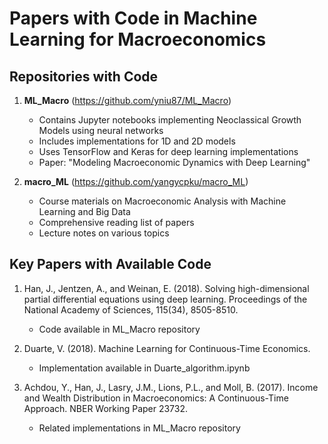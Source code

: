 # Papers with Code in Machine Learning for Macroeconomics

## Repositories with Code

1. **ML_Macro** (https://github.com/yniu87/ML_Macro)
   - Contains Jupyter notebooks implementing Neoclassical Growth Models using neural networks
   - Includes implementations for 1D and 2D models
   - Uses TensorFlow and Keras for deep learning implementations
   - Paper: "Modeling Macroeconomic Dynamics with Deep Learning"

2. **macro_ML** (https://github.com/yangycpku/macro_ML)
   - Course materials on Macroeconomic Analysis with Machine Learning and Big Data
   - Comprehensive reading list of papers
   - Lecture notes on various topics

## Key Papers with Available Code

1. Han, J., Jentzen, A., and Weinan, E. (2018). Solving high-dimensional partial differential equations using deep learning. Proceedings of the National Academy of Sciences, 115(34), 8505-8510.
   - Code available in ML_Macro repository

2. Duarte, V. (2018). Machine Learning for Continuous-Time Economics.
   - Implementation available in Duarte_algorithm.ipynb

3. Achdou, Y., Han, J., Lasry, J.M., Lions, P.L., and Moll, B. (2017). Income and Wealth Distribution in Macroeconomics: A Continuous-Time Approach. NBER Working Paper 23732.
   - Related implementations in ML_Macro repository
